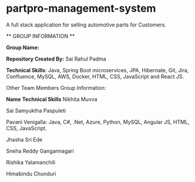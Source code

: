 # partpro-management-system
A full stack application for selling automotive parts for Customers.

** GROUP INFORMATION **


**Group Name:**

**Repository Created By:** Sai Rahul Padma

**Technical Skills**: Java, Spring Boot microservices, JPA, Hibernate, Git, Jira, Confluence, MySQL, AWS, Docker, HTML, CSS, JavaScript and React JS.

Other Team Members Group Information:

**Name**                            **Technical Skills**
Nikhita Muvva

Sai Samyuktha Paspuleti

Pavani Venigalla: Java, C#, .Net, Azure, Python, MySQL, Angular JS, HTML, CSS, JavaScript.

Jhasha Sri Ede

Sneha Reddy Gangannagari

Rishika Yalamanchili

Himabindu Chunduri







